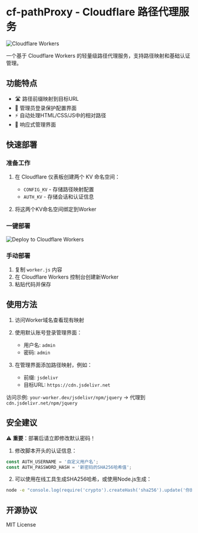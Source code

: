 # cf-pathProxy - Cloudflare 路径代理服务

![Cloudflare Workers](https://img.shields.io/badge/Cloudflare-Workers-orange)

一个基于 Cloudflare Workers 的轻量级路径代理服务，支持路径映射和基础认证管理。

## 功能特点

- 🛣️ 路径前缀映射到目标URL
- 🔐 管理员登录保护配置界面
- ⚡ 自动处理HTML/CSS/JS中的相对路径
- 📱 响应式管理界面

## 快速部署

### 准备工作

1. 在 Cloudflare 仪表板创建两个 KV 命名空间：
   - `CONFIG_KV` - 存储路径映射配置
   - `AUTH_KV` - 存储会话和认证信息

2. 将这两个KV命名空间绑定到Worker

### 一键部署

![Deploy to Cloudflare Workers](https://github.com/yourname/cf-pathproxy/actions/workflows/deploy.yml/badge.svg)

### 手动部署

1. 复制 `worker.js` 内容
2. 在 Cloudflare Workers 控制台创建新Worker
3. 粘贴代码并保存

## 使用方法

1. 访问Worker域名查看现有映射
2. 使用默认账号登录管理界面：
   - 用户名: `admin`
   - 密码: `admin`

3. 在管理界面添加路径映射，例如：
   - 前缀: `jsdelivr`
   - 目标URL: `https://cdn.jsdelivr.net`

访问示例: `your-worker.dev/jsdelivr/npm/jquery` → 代理到 `cdn.jsdelivr.net/npm/jquery`

## 安全建议

⚠️ **重要**：部署后请立即修改默认密码！

1. 修改脚本开头的认证信息：
```javascript
const AUTH_USERNAME = '自定义用户名';
const AUTH_PASSWORD_HASH = '新密码的SHA256哈希值'; 
```

2. 可以使用在线工具生成SHA256哈希，或使用Node.js生成：
```bash
node -e "console.log(require('crypto').createHash('sha256').update('你的密码').digest('hex'))"
```

## 开源协议

MIT License